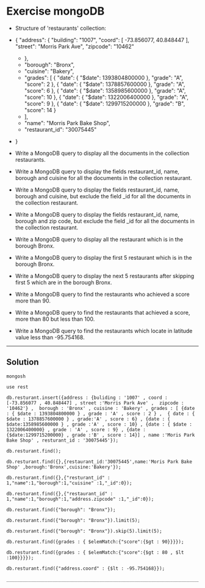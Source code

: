 # Exercise mongoDB
- Structure of 'restaurants' collection:
- {
  "address": {
     "building": "1007",
     "coord": [ -73.856077, 40.848447 ],
     "street": "Morris Park Ave",
     "zipcode": "10462"
  - },
  - "borough": "Bronx",
  - "cuisine": "Bakery",
  - "grades": [
     { "date": { "$date": 1393804800000 }, "grade": "A", "score": 2 },
     { "date": { "$date": 1378857600000 }, "grade": "A", "score": 6 },
     { "date": { "$date": 1358985600000 }, "grade": "A", "score": 10 },
     { "date": { "$date": 1322006400000 }, "grade": "A", "score": 9 },
     { "date": { "$date": 1299715200000 }, "grade": "B", "score": 14 }
  - ],
  - "name": "Morris Park Bake Shop",
  - "restaurant_id": "30075445"
- } 

- Write a MongoDB query to display all the documents in the collection restaurants.
- Write a MongoDB query to display the fields restaurant_id, name, borough and cuisine for all the documents in the collection restaurant.
- Write a MongoDB query to display the fields restaurant_id, name, borough and cuisine, but exclude the field _id for all the documents in the collection restaurant.
- Write a MongoDB query to display the fields restaurant_id, name, borough and zip code, but exclude the field _id for all the documents in the collection restaurant.
- Write a MongoDB query to display all the restaurant which is in the borough Bronx.
- Write a MongoDB query to display the first 5 restaurant which is in the borough Bronx.
- Write a MongoDB query to display the next 5 restaurants after skipping first 5 which are in the borough Bronx.
- Write a MongoDB query to find the restaurants who achieved a score more than 90.
- Write a MongoDB query to find the restaurants that achieved a score, more than 80 but less than 100.
- Write a MongoDB query to find the restaurants which locate in latitude value less than -95.754168.

________________________________________________________________________________________________________________________________

## Solution
```
mongosh

use rest

db.resturant.insert({address : {buliding : '1007' , coord : [-73.856077 , 40.848447] , street :'Morris Park Ave' ,  zipcode : '10462'} ,  borough : 'Bronx' , cuisine : 'Bakery' , grades : [ {date : { $date : 1393804800000 } , grade : 'A' , score : 2 } ,  { date : { $date : 1378857600000 } , grade:'A' , score : 6} , {date : { $date:1358985600000 } , grade :'A' , score : 10} , {date : { $date : 1322006400000} , grade : 'A' , score : 9} , {date : {$date:1299715200000} , grade :'B' , score : 14}] , name :'Moris Park Bake Shop' , resturant_id : '30075445'});

db.resturant.find();

db.resturant.find({},{restaurant_id:'30075445',name:'Moris Park Bake Shop' ,borough:'Bronx',cuisine:'Bakery'});

db.resturant.find({},{"resturant_id" : 1,"name":1,"borough":1,"cuisine" :1,"_id":0});

db.resturant.find({},{"restaurant_id" : 1,"name":1,"borough":1,"address.zipcode" :1,"_id":0});

db.resturant.find({"borough": "Bronx"});

db.resturant.find({"borough": "Bronx"}).limit(5);

db.resturant.find({"borough": "Bronx"}).skip(5).limit(5);

db.resturant.find({grades : { $elemMatch:{"score":{$gt : 90}}}});

db.resturant.find({grades : { $elemMatch:{"score":{$gt : 80 , $lt :100}}}});

db.resturant.find({"address.coord" : {$lt : -95.754168}});

________________________________________________________________________________________________________________________________



